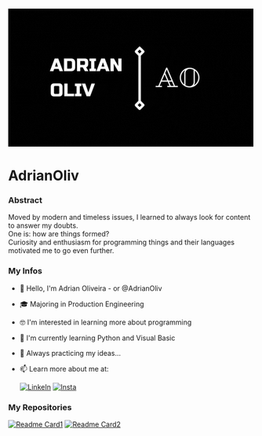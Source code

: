 [![Logo](https://github.com/AdrianOliv/Assets/blob/main/Logoti.gif)](https://github.com/AdrianOliv)

# AdrianOliv

### Abstract
Moved by modern and timeless issues, I learned to always look for content to answer my doubts.  
One is: how are things formed?  
Curiosity and enthusiasm for programming things and their languages motivated me to go even further.

### My Infos
- 👋 Hello, I'm Adrian Oliveira - or @AdrianOliv
- 🎓 Majoring in Production Engineering
- 🤓 I'm interested in learning more about programming
- 🌱 I'm currently learning Python and Visual Basic
- 🔨 Always practicing my ideas...
- 📫 Learn more about me at: 

  [![LinkeIn](https://img.shields.io/badge/LinkedIn-0077B5?style=for-the-badge&logo=linkedin&logoColor=white)](https://www.linkedin.com/in/ag-noliveira)
  [![Insta](https://img.shields.io/badge/Instagram-E4405F?style=for-the-badge&logo=instagram&logoColor=white)](https://www.instagram.com/ag.noliveira)

### My Repositories
[credits]: <> (github.com/anuraghazra/github-readme-stats)
[![Readme Card1](https://github-readme-stats.vercel.app/api/pin/?username=AdrianOliv&repo=Python)](https://github.com/AdrianOliv/Python)
[![Readme Card2](https://github-readme-stats.vercel.app/api/pin/?username=AdrianOliv&repo=VBA_Projects)](https://github.com/AdrianOliv/VBA_Projects)

